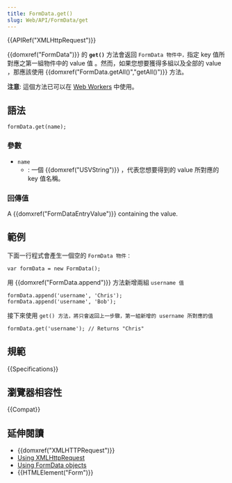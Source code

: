 ```yaml
---
title: FormData.get()
slug: Web/API/FormData/get
---
```


{{APIRef("XMLHttpRequest")}}

{{domxref("FormData")}} 的 **`get()`** 方法會返回 `FormData 物件中，`指定 key 值所對應之第一組物件中的 value 值 。然而，如果您想要獲得多組以及全部的 value ，那應該使用 {{domxref("FormData.getAll()","getAll()")}} 方法。

**注意**: 這個方法已可以在 [Web Workers](/zh-TW/docs/Web/API/Web_Workers_API) 中使用。

## 語法

```plain
formData.get(name);
```

### 參數

- `name`
  - : 一個 {{domxref("USVString")}} ，代表您想要得到的 value 所對應的 key 值名稱。

### 回傳值

A {{domxref("FormDataEntryValue")}} containing the value.

## 範例

下面一行程式會產生一個空的 `FormData 物件：`

```plain
var formData = new FormData();
```

用 {{domxref("FormData.append")}} 方法新增兩組 `username 值`

```plain
formData.append('username', 'Chris');
formData.append('username', 'Bob');
```

接下來使用 `get() 方法，將只會返回上一步驟，第一組新增的 username 所對應的值`

```plain
formData.get('username'); // Returns "Chris"
```

## 規範

{{Specifications}}

## 瀏覽器相容性

{{Compat}}

## 延伸閱讀

- {{domxref("XMLHTTPRequest")}}
- [Using XMLHttpRequest](/zh-TW/docs/DOM/XMLHttpRequest/Using_XMLHttpRequest)
- [Using FormData objects](/zh-TW/docs/DOM/XMLHttpRequest/FormData/Using_FormData_Objects)
- {{HTMLElement("Form")}}
